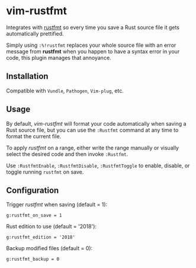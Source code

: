 # vim-rustfmt

Integrates with [rustfmt](https://github.com/rust-lang/rustfmt) so every time
you save a Rust source file it gets automatically prettified.

Simply using `:%!rustfmt` replaces your whole source file with an error message
from **rustfmt** when you happen to have a syntax error in your code, this
plugin manages that annoyance.


## Installation

Compatible with `Vundle`, `Pathogen`, `Vim-plug`, etc.


## Usage

By default, *vim-rustfmt* will format your code automatically when saving a
Rust source file, but you can use the `:Rustfmt` command at any time to
format the current file.

To apply *rustfmt* on a range, either write the range manually or visually
select the desired code and then invoke `:Rustfmt`.

Use `:RustfmtEnable`, `:RustfmtDisable`, `:RustfmtToggle` to enable, disable, or
toggle running `rustfmt` on save.


## Configuration

Trigger *rustfmt* when saving (default = 1):

```vim
g:rustfmt_on_save = 1
```

Rust edition to use (default = '2018'):

```vim
g:rustfmt_edition = '2018'
```

Backup modified files (default = 0):

```vim
g:rustfmt_backup = 0
```
